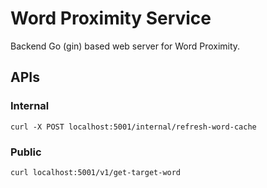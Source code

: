 # Word Proximity Service

Backend Go (gin) based web server for Word Proximity.

## APIs

### Internal

```
curl -X POST localhost:5001/internal/refresh-word-cache
```

### Public

```
curl localhost:5001/v1/get-target-word
```


